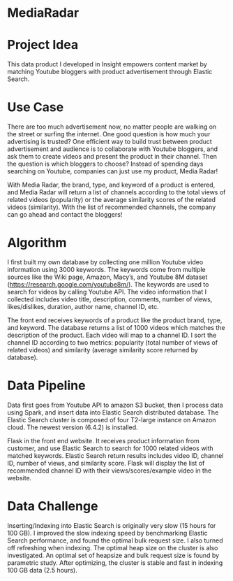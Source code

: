 # MediaRadar
# Project Idea
This data product I developed in Insight empowers content market by matching Youtube bloggers with product advertisement through Elastic Search.
# Use Case
There are too much advertisement now, no matter people are walking on the street or surfing the internet. One good question is how much your advertising is trusted? One efficient way to build trust between product advertisement and audience is to collaborate with Youtube bloggers, and ask them to create videos and present the product in their channel. Then the question is which bloggers to choose? Instead of spending days searching on Youtube, companies can just use my product, Media Radar!

With Media Radar, the brand, type, and keyword of a product is entered, and Media Radar will return a list of channels according to the total views of related videos (popularity) or the average similarity scores of the related videos (similarity). With the list of recommended channels, the company can go ahead and contact the bloggers!
# Algorithm
I first built my own database by collecting one million Youtube video information using 3000 keywords. The keywords come from multiple sources like the Wiki page, Amazon, Macy’s, and Youtube 8M dataset (https://research.google.com/youtube8m/). The keywords are used to search for videos by calling Youtube API. The video information that I collected includes video title, description, comments, number of views, likes/dislikes, duration, author name, channel ID, etc. 

The front end receives keywords of a product like the product brand, type, and keyword. The database returns a list of 1000 videos which matches the description of the product. Each video will map to a channel ID. I sort the channel ID according to two metrics: popularity (total number of views of related videos) and similarity (average similarity score returned by database). 
# Data Pipeline
Data first goes from Youtube API to amazon S3 bucket, then I process data using Spark, and insert data into Elastic Search distributed database. The Elastic Search cluster is composed of four T2-large instance on Amazon cloud. The newest version (6.4.2) is installed. 

Flask in the front end website. It receives product information from customer, and use Elastic Search to search for 1000 related videos with matched keywords. Elastic Search return results includes video ID, channel ID, number of views, and similarity score. Flask will display the list of recommended channel ID with their views/scores/example video in the website. 
# Data Challenge
Inserting/Indexing into Elastic Search is originally very slow (15 hours for 100 GB). I improved the slow indexing speed by benchmarking Elastic Search performance, and found the optimal bulk request size. I also turned off refreshing when indexing. The optimal heap size on the cluster is also investigated. An optimal set of heapsize and bulk request size is found by parametric study. After optimizing, the cluster is stable and fast in indexing 100 GB data (2.5 hours). 
